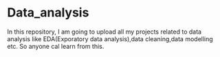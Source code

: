 # Data_analysis
In this repository, I am going to upload all my projects related to data analysis like EDA(Exporatory data analysis),data cleaning,data 
modelling etc. So anyone cal learn from this.

